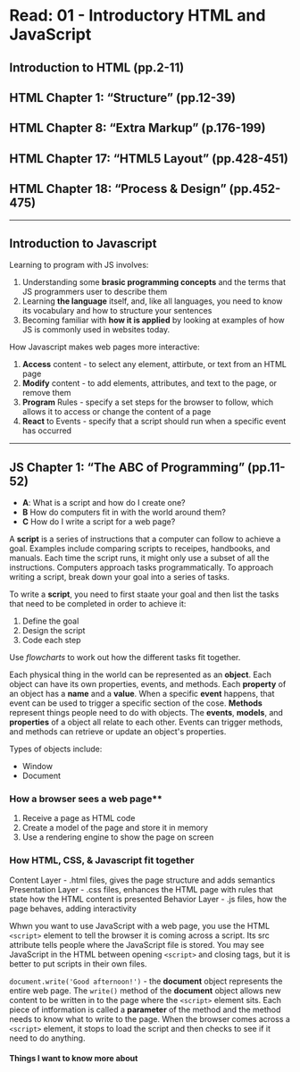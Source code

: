 # Read: 01 - Introductory HTML and JavaScript

## Introduction to HTML (pp.2-11)

## HTML Chapter 1: “Structure” (pp.12-39)

## HTML Chapter 8: “Extra Markup” (p.176-199)

## HTML Chapter 17: “HTML5 Layout” (pp.428-451)

## HTML Chapter 18: “Process & Design” (pp.452-475)

---

## Introduction to Javascript

Learning to program with JS involves:

1. Understanding some **brasic programming concepts** and the terms that JS programmers user to describe them
2. Learning **the language** itself, and, like all languages, you need to know its vocabulary and how to structure your sentences
3. Becoming familiar with **how it is applied** by looking at examples of how JS is commonly used in websites today.

How Javascript makes web pages more interactive:

1. **Access** content - to select any element, attirbute, or text from an HTML page
2. **Modify** content - to add elements, attributes, and text to the page, or remove them
3. **Program** Rules - specify a set steps for the browser to follow, which allows it to access or change the content of a page
4. **React** to Events - specify that a script should run when a specific event has occurred

---

## JS Chapter 1: “The ABC of Programming” (pp.11-52)

- **A**: What is a script and how do I create one?
- **B** How do computers fit in with the world around them?
- **C** How do I write a script for a web page?

A **script** is a series of instructions that a computer can follow to achieve a goal. Examples include comparing scripts to receipes, handbooks, and manuals. Each time the script runs, it might only use a subset of all the instructions. Computers approach tasks programmatically. To approach writing a script, break down your goal into a series of tasks.

To write a **script**, you need to first staate your goal and then list the tasks that need to be completed in order to achieve it:

1. Define the goal
2. Design the script
3. Code each step

Use *flowcharts* to work out how the different tasks fit together.

Each physical thing in the world can be represented as an **object**. Each object can have its own properties, events, and methods. Each **property** of an object has a **name** and a **value**. When a specific **event** happens, that event can be used to trigger a specific section of the cose. **Methods** represent things people need to do with objects. The **events**, **models**, and **properties** of a object all relate to each other. Events can trigger methods, and methods can retrieve or update an object's properties.

Types of objects include:

- Window
- Document

### How a browser sees a web page**

1. Receive a page as HTML code
2. Create a model of the page and store it in memory
3. Use a rendering engine to show the page on screen

### How HTML, CSS, & Javascript fit together

Content Layer - .html files, gives the page structure and adds semantics
Presentation Layer - .css files, enhances the HTML page with rules that state how the HTML content is presented
Behavior Layer - .js files, how the page behaves, adding interactivity

Whwn you want to use JavaScript with a web page, you use the HTML `<script>` element to tell the browser it is coming across a script. Its src attribute tells people where the JavaScript file is stored. You may see JavaScript in the HTML between opening `<script>` and closing tags, but it is better to put scripts in their own files.

`document.write('Good afternoon!')` - the **document** object represents the entire web page. The `write()` method of the **document** object allows new content to be written in to the page where the `<script>` element sits. Each piece of intformation is called a **parameter** of the method and the method needs to know what to write to the page. When the browser comes across a `<script>` element, it stops to load the script and then checks to see if it need to do anything.

#### Things I want to know more about
